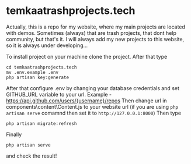 # temkaatrashprojects.tech
Actually, this is a repo for my website, where my main projects are located with demos.
Sometimes (always) that are trash projects, that dont help community, but that's it.
I will always add my new projects to this website, so it is always under developing...

To install project on your machine clone the project.
After that type
```
cd temkaatrashprojects.tech
mv .env.example .env
php artisan key:generate
```
After that configure .env by changing your database credentials and set GITHUB_URL variable to your url.
Example - https://api.github.com/users/{username}/repos
Then change url in components\content\Content.js to your website url (if you are using `php artisan serve` comamnd then set it to `http://127.0.0.1:8000`)
Then type
```
php artisan migrate:refresh
```
Finally
```
php artisan serve
```
and check the result!
